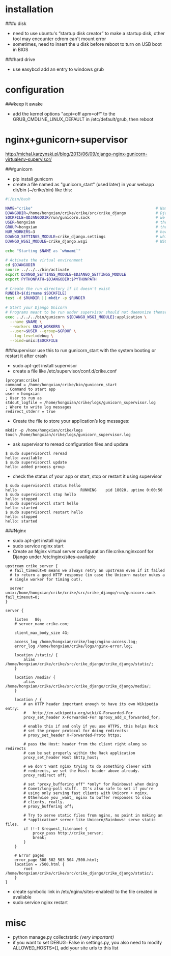 installation
=====

###u disk
*  need to use ubuntu's “startup disk creator” to make a startup disk, other tool may encounter cdrom can't mount error
*  sometimes, need to insert the u disk before reboot to turn on USB boot in BIOS

###hard drive
* use easybcd add an entry to windows grub

configuration
=====

###keep it awake
* add the kernel options "acpi=off apm=off" to the GRUB_CMDLINE_LINUX_DEFAULT in /etc/default/grub, then reboot

nginx+gunicorn+supervisor
=====
http://michal.karzynski.pl/blog/2013/06/09/django-nginx-gunicorn-virtualenv-supervisor/

###gunicorn
* pip install gunicorn
* create a file named as "gunicorn_start" (used later) in your webapp dir/bin (~/crike/bin) like this:
```bash
#!/bin/bash

NAME="crike"                                                      # Name of the application
DJANGODIR=/home/hongxian/crike/crike/src/crike_django             # Django project directory
SOCKFILE=$DJANGODIR/run/gunicorn.sock                             # we will communicte using this unix socket
USER=hongxian                                                     # the user to run as
GROUP=hongxian                                                    # the group to run as
NUM_WORKERS=3                                                     # how many worker processes should Gunicorn spawn
DJANGO_SETTINGS_MODULE=crike_django.settings                      # which settings file should Django use
DJANGO_WSGI_MODULE=crike_django.wsgi                              # WSGI module name
 
echo "Starting $NAME as `whoami`"
 
# Activate the virtual environment
cd $DJANGODIR
source ../../../bin/activate
export DJANGO_SETTINGS_MODULE=$DJANGO_SETTINGS_MODULE
export PYTHONPATH=$DJANGODIR:$PYTHONPATH
 
# Create the run directory if it doesn't exist
RUNDIR=$(dirname $SOCKFILE)
test -d $RUNDIR || mkdir -p $RUNDIR
 
# Start your Django Unicorn
# Programs meant to be run under supervisor should not daemonize themselves (do not use --daemon)
exec ../../../bin/gunicorn ${DJANGO_WSGI_MODULE}:application \
  --name $NAME \
  --workers $NUM_WORKERS \
  --user=$USER --group=$GROUP \
  --log-level=debug \
  --bind=unix:$SOCKFILE
```

###supervisor
use this to run gunicorn_start with the system booting or restart it after crash
* sudo apt-get install supervisor
* create a file like /etc/supervisor/conf.d/crike.conf
```
[program:crike]
command = /home/hongxian/crike/bin/gunicorn_start                     ; Command to start app
user = hongxian                                                       ; User to run as
stdout_logfile = /home/hongxian/crike/logs/gunicorn_supervisor.log    ; Where to write log messages
redirect_stderr = true 
```
* Create the file to store your application’s log messages:
```
mkdir -p /home/hongxian/crike/logs
touch /home/hongxian/crike/logs/gunicorn_supervisor.log
```
* ask supervisor to reread configuration files and update
```
$ sudo supervisorctl reread
hello: available
$ sudo supervisorctl update
hello: added process group
```
* check the status of your app or start, stop or restart it using supervisor
```
$ sudo supervisorctl status hello                       
hello                            RUNNING    pid 18020, uptime 0:00:50
$ sudo supervisorctl stop hello  
hello: stopped
$ sudo supervisorctl start hello                        
hello: started
$ sudo supervisorctl restart hello 
hello: stopped
hello: started
```
###Nginx
* sudo apt-get install nginx
* sudo service nginx start
* Create an Nginx virtual server configuration file:crike.nginxconf for Django under /etc/nginx/sites-available
```
upstream crike_server {
  # fail_timeout=0 means we always retry an upstream even if it failed
  # to return a good HTTP response (in case the Unicorn master nukes a
  # single worker for timing out).
 
  server unix:/home/hongxian/crike/crike/src/crike_django/run/gunicorn.sock fail_timeout=0;
}
 
server {
 
    listen   80;
    # server_name crike.com;
 
    client_max_body_size 4G;
 
    access_log /home/hongxian/crike/logs/nginx-access.log;
    error_log /home/hongxian/crike/logs/nginx-error.log;
 
    location /static/ {
        alias   /home/hongxian/crike/crike/src/crike_django/crike_django/static/;
    }
    
    location /media/ {
        alias   /home/hongxian/crike/crike/src/crike_django/crike_django/media/;
    }
 
    location / {
        # an HTTP header important enough to have its own Wikipedia entry:
        #   http://en.wikipedia.org/wiki/X-Forwarded-For
        proxy_set_header X-Forwarded-For $proxy_add_x_forwarded_for;
 
        # enable this if and only if you use HTTPS, this helps Rack
        # set the proper protocol for doing redirects:
        # proxy_set_header X-Forwarded-Proto https;
 
        # pass the Host: header from the client right along so redirects
        # can be set properly within the Rack application
        proxy_set_header Host $http_host;
 
        # we don't want nginx trying to do something clever with
        # redirects, we set the Host: header above already.
        proxy_redirect off;
 
        # set "proxy_buffering off" *only* for Rainbows! when doing
        # Comet/long-poll stuff.  It's also safe to set if you're
        # using only serving fast clients with Unicorn + nginx.
        # Otherwise you _want_ nginx to buffer responses to slow
        # clients, really.
        # proxy_buffering off;
 
        # Try to serve static files from nginx, no point in making an
        # *application* server like Unicorn/Rainbows! serve static files.
        if (!-f $request_filename) {
            proxy_pass http://crike_server;
            break;
        }
    }
 
    # Error pages
    error_page 500 502 503 504 /500.html;
    location = /500.html {
        root /home/hongxian/crike/crike/src/crike_django/crike_django/static/;
    }
}
```
* create symbolic link in /etc/nginx/sites-enabled/ to the file created in available
* sudo service nginx restart

misc
=====
* python manage.py collectstatic   *(very important)*
* if you want to set DEBUG=False in settings.py, you also need to modify ALLOWED_HOSTS=[], add your site urls to this list
